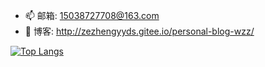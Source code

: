 

- 📫 邮箱: 15038727708@163.com
- 🚀 博客: http://zezhengyyds.gitee.io/personal-blog-wzz/

[![Top Langs](https://github-readme-stats.vercel.app/api/top-langs/?username=wzz778&layout=compact)](https://github.com/wzz778/github-readme-stats)
